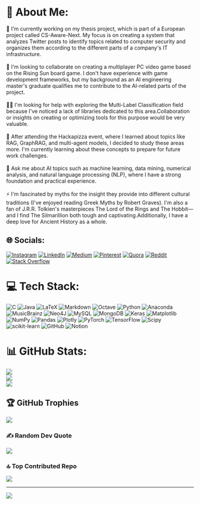 # 💫 About Me:
🔭 I'm currently working on my thesis project, which is part of a European project called CS-Aware-Next. My focus is on creating a system that analyzes Twitter posts to identify topics related to computer security and organizes them according to the different parts of a company's IT infrastructure.<br><br>👯 I'm looking to collaborate on creating a multiplayer PC video game based on the Rising Sun board game. I don't have experience with game development frameworks, but my background as an AI engineering master's graduate qualifies me to contribute to the AI-related parts of the project.<br><br>🤝🏼 I'm looking for help with exploring the Multi-Label Classification field because I've noticed a lack of libraries dedicated to this area.Collaboration or insights on creating or optimizing tools for this purpose would be very valuable.<br><br>🌱 After attending the Hackapizza event, where I learned about topics like RAG, GraphRAG, and multi-agent models, I decided to study these areas more. I'm currently learning about these concepts to prepare for future work challenges.<br><br>💬 Ask me about AI topics such as machine learning, data mining, numerical analysis, and natural language processing (NLP), where I have a strong foundation and practical experience.<br><br>⚡️ I'm fascinated by myths for the insight they provide into different cultural traditions (I've enjoyed reading Greek Myths by Robert Graves). I'm also a fan of J.R.R. Tolkien's masterpieces The Lord of the Rings and The Hobbit—and I find The Silmarillion both tough and captivating.Additionally, I have a deep love for Ancient History as a whole.


## 🌐 Socials:
[![Instagram](https://img.shields.io/badge/Instagram-%23E4405F.svg?logo=Instagram&logoColor=white)](https://instagram.com/irfeazy) [![LinkedIn](https://img.shields.io/badge/LinkedIn-%230077B5.svg?logo=linkedin&logoColor=white)](https://linkedin.com/in/irfan-cela) [![Medium](https://img.shields.io/badge/Medium-12100E?logo=medium&logoColor=white)](https://medium.com/@irfeazy) [![Pinterest](https://img.shields.io/badge/Pinterest-%23E60023.svg?logo=Pinterest&logoColor=white)](https://pinterest.com/irfeazy) [![Quora](https://img.shields.io/badge/Quora-%23B92B27.svg?logo=Quora&logoColor=white)](https://quora.com/profile/irfeazy) [![Reddit](https://img.shields.io/badge/Reddit-%23FF4500.svg?logo=Reddit&logoColor=white)](https://reddit.com/user/Traditional-Piano-15 ) [![Stack Overflow](https://img.shields.io/badge/-Stackoverflow-FE7A16?logo=stack-overflow&logoColor=white)](https://stackoverflow.com/users/22934939)

# 💻 Tech Stack:
![C](https://img.shields.io/badge/c-%2300599C.svg?style=for-the-badge&logo=c&logoColor=white) ![Java](https://img.shields.io/badge/java-%23ED8B00.svg?style=for-the-badge&logo=openjdk&logoColor=white) ![LaTeX](https://img.shields.io/badge/latex-%23008080.svg?style=for-the-badge&logo=latex&logoColor=white) ![Markdown](https://img.shields.io/badge/markdown-%23000000.svg?style=for-the-badge&logo=markdown&logoColor=white) ![Octave](https://img.shields.io/badge/OCTAVE-darkblue?style=for-the-badge&logo=octave&logoColor=fcd683) ![Python](https://img.shields.io/badge/python-3670A0?style=for-the-badge&logo=python&logoColor=ffdd54) ![Anaconda](https://img.shields.io/badge/Anaconda-%2344A833.svg?style=for-the-badge&logo=anaconda&logoColor=white) ![MusicBrainz](https://img.shields.io/badge/Musicbrainz-EB743B?style=for-the-badge&logo=musicbrainz&logoColor=BA478F) ![Neo4J](https://img.shields.io/badge/Neo4j-008CC1?style=for-the-badge&logo=neo4j&logoColor=white) ![MySQL](https://img.shields.io/badge/mysql-4479A1.svg?style=for-the-badge&logo=mysql&logoColor=white) ![MongoDB](https://img.shields.io/badge/MongoDB-%234ea94b.svg?style=for-the-badge&logo=mongodb&logoColor=white) ![Keras](https://img.shields.io/badge/Keras-%23D00000.svg?style=for-the-badge&logo=Keras&logoColor=white) ![Matplotlib](https://img.shields.io/badge/Matplotlib-%23ffffff.svg?style=for-the-badge&logo=Matplotlib&logoColor=black) ![NumPy](https://img.shields.io/badge/numpy-%23013243.svg?style=for-the-badge&logo=numpy&logoColor=white) ![Pandas](https://img.shields.io/badge/pandas-%23150458.svg?style=for-the-badge&logo=pandas&logoColor=white) ![Plotly](https://img.shields.io/badge/Plotly-%233F4F75.svg?style=for-the-badge&logo=plotly&logoColor=white) ![PyTorch](https://img.shields.io/badge/PyTorch-%23EE4C2C.svg?style=for-the-badge&logo=PyTorch&logoColor=white) ![TensorFlow](https://img.shields.io/badge/TensorFlow-%23FF6F00.svg?style=for-the-badge&logo=TensorFlow&logoColor=white) ![Scipy](https://img.shields.io/badge/SciPy-%230C55A5.svg?style=for-the-badge&logo=scipy&logoColor=%white) ![scikit-learn](https://img.shields.io/badge/scikit--learn-%23F7931E.svg?style=for-the-badge&logo=scikit-learn&logoColor=white) ![GitHub](https://img.shields.io/badge/github-%23121011.svg?style=for-the-badge&logo=github&logoColor=white) ![Notion](https://img.shields.io/badge/Notion-%23000000.svg?style=for-the-badge&logo=notion&logoColor=white)
# 📊 GitHub Stats:
![](https://github-readme-stats.vercel.app/api?username=IrfEazy&theme=ambient_gradient&hide_border=false&include_all_commits=true&count_private=true)<br/>
![](https://github-readme-streak-stats.herokuapp.com/?user=IrfEazy&theme=ambient_gradient&hide_border=false)<br/>
![](https://github-readme-stats.vercel.app/api/top-langs/?username=IrfEazy&theme=ambient_gradient&hide_border=false&include_all_commits=true&count_private=true&layout=compact)

## 🏆 GitHub Trophies
![](https://github-profile-trophy.vercel.app/?username=IrfEazy&theme=ambient_gradient&no-frame=false&no-bg=true&margin-w=4)

### ✍️ Random Dev Quote
![](https://quotes-github-readme.vercel.app/api?type=horizontal&theme=radical)

### 🔝 Top Contributed Repo
![](https://github-contributor-stats.vercel.app/api?username=IrfEazy&limit=5&theme=ambient_gradient&combine_all_yearly_contributions=true)

---
[![](https://visitcount.itsvg.in/api?id=IrfEazy&icon=10&color=13)](https://visitcount.itsvg.in)

<!-- Proudly created with GPRM ( https://gprm.itsvg.in ) -->
